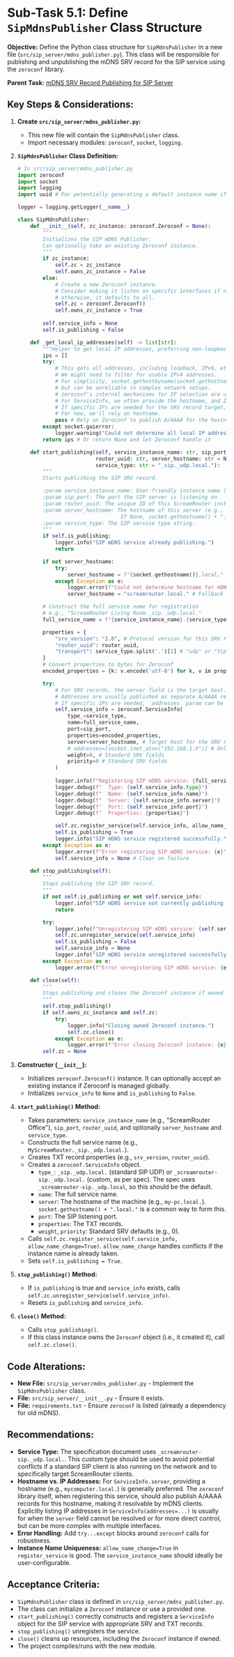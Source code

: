 # Sub-Task 5.1: Define `SipMdnsPublisher` Class Structure

**Objective:** Define the Python class structure for `SipMdnsPublisher` in a new file (`src/sip_server/mdns_publisher.py`). This class will be responsible for publishing and unpublishing the mDNS SRV record for the SIP service using the `zeroconf` library.

**Parent Task:** [mDNS SRV Record Publishing for SIP Server](../task_05_zeroconf_publishing.md)

## Key Steps & Considerations:

1.  **Create `src/sip_server/mdns_publisher.py`:**
    *   This new file will contain the `SipMdnsPublisher` class.
    *   Import necessary modules: `zeroconf`, `socket`, `logging`.

2.  **`SipMdnsPublisher` Class Definition:**
    ```python
    # In src/sip_server/mdns_publisher.py
    import zeroconf
    import socket
    import logging
    import uuid # For potentially generating a default instance name if needed

    logger = logging.getLogger(__name__)

    class SipMdnsPublisher:
        def __init__(self, zc_instance: zeroconf.Zeroconf = None):
            """
            Initializes the SIP mDNS Publisher.
            Can optionally take an existing Zeroconf instance.
            """
            if zc_instance:
                self.zc = zc_instance
                self.owns_zc_instance = False
            else:
                # Create a new Zeroconf instance. 
                # Consider making it listen on specific interfaces if needed,
                # otherwise, it defaults to all.
                self.zc = zeroconf.Zeroconf()
                self.owns_zc_instance = True
            
            self.service_info = None
            self.is_publishing = False

        def _get_local_ip_addresses(self) -> list[str]:
            """Helper to get local IP addresses, preferring non-loopback."""
            ips = []
            try:
                # This gets all addresses, including loopback, IPv6, etc.
                # We might need to filter for usable IPv4 addresses.
                # For simplicity, socket.gethostbyname(socket.gethostname()) is often used,
                # but can be unreliable in complex network setups.
                # zeroconf's internal mechanisms for IP selection are usually robust.
                # For ServiceInfo, we often provide the hostname, and Zeroconf handles A/AAAA records.
                # If specific IPs are needed for the SRV record target, more complex logic is required.
                # For now, we'll rely on hostname.
                pass # Rely on Zeroconf to publish A/AAAA for the hostname
            except socket.gaierror:
                logger.warning("Could not determine all local IP addresses for mDNS.")
            return ips # Or return None and let Zeroconf handle it

        def start_publishing(self, service_instance_name: str, sip_port: int, 
                             router_uuid: str, server_hostname: str = None,
                             service_type: str = "_sip._udp.local."):
            """
            Starts publishing the SIP SRV record.

            :param service_instance_name: User-friendly instance name (e.g., "ScreamRouterLivingRoom")
            :param sip_port: The port the SIP server is listening on.
            :param router_uuid: The unique ID of this ScreamRouter instance.
            :param server_hostname: The hostname of this server (e.g., "myrouter.local."). 
                                     If None, socket.gethostname() + ".local." will be attempted.
            :param service_type: The SIP service type string.
            """
            if self.is_publishing:
                logger.info("SIP mDNS service already publishing.")
                return

            if not server_hostname:
                try:
                    server_hostname = f"{socket.gethostname()}.local."
                except Exception as e:
                    logger.error(f"Could not determine hostname for mDNS: {e}. Using default 'screamrouter.local.'.")
                    server_hostname = "screamrouter.local." # Fallback

            # Construct the full service name for registration
            # e.g., "ScreamRouter Living Room._sip._udp.local."
            full_service_name = f"{service_instance_name}.{service_type}"

            properties = {
                "srv_version": "2.0", # Protocol version for this SRV record
                "router_uuid": router_uuid,
                "transport": service_type.split('.')[1] # "udp" or "tcp"
            }
            # Convert properties to bytes for Zeroconf
            encoded_properties = {k: v.encode('utf-8') for k, v in properties.items()}

            try:
                # For SRV records, the server field is the target host.
                # Addresses are usually published as separate A/AAAA records by Zeroconf for that host.
                # If specific IPs are needed, `addresses` param can be used, but usually not for SRV target.
                self.service_info = zeroconf.ServiceInfo(
                    type_=service_type,
                    name=full_service_name,
                    port=sip_port,
                    properties=encoded_properties,
                    server=server_hostname, # Target host for the SRV record
                    # addresses=[socket.inet_aton("192.168.1.X")] # Only if specific IP needed and hostname not reliable
                    weight=0, # Standard SRV fields
                    priority=0 # Standard SRV fields
                )
                
                logger.info(f"Registering SIP mDNS service: {full_service_name} -> {server_hostname}:{sip_port}")
                logger.debug(f"  Type: {self.service_info.type}")
                logger.debug(f"  Name: {self.service_info.name}")
                logger.debug(f"  Server: {self.service_info.server}")
                logger.debug(f"  Port: {self.service_info.port}")
                logger.debug(f"  Properties: {properties}")

                self.zc.register_service(self.service_info, allow_name_change=True)
                self.is_publishing = True
                logger.info("SIP mDNS service registered successfully.")
            except Exception as e:
                logger.error(f"Error registering SIP mDNS service: {e}", exc_info=True)
                self.service_info = None # Clear on failure

        def stop_publishing(self):
            """
            Stops publishing the SIP SRV record.
            """
            if not self.is_publishing or not self.service_info:
                logger.info("SIP mDNS service not currently publishing or no service info.")
                return

            try:
                logger.info(f"Unregistering SIP mDNS service: {self.service_info.name}")
                self.zc.unregister_service(self.service_info)
                self.is_publishing = False
                self.service_info = None
                logger.info("SIP mDNS service unregistered successfully.")
            except Exception as e:
                logger.error(f"Error unregistering SIP mDNS service: {e}", exc_info=True)

        def close(self):
            """
            Stops publishing and closes the Zeroconf instance if owned by this publisher.
            """
            self.stop_publishing()
            if self.owns_zc_instance and self.zc:
                try:
                    logger.info("Closing owned Zeroconf instance.")
                    self.zc.close()
                except Exception as e:
                    logger.error(f"Error closing Zeroconf instance: {e}", exc_info=True)
            self.zc = None
    ```

3.  **Constructor (`__init__`):**
    *   Initializes `zeroconf.Zeroconf()` instance. It can optionally accept an existing instance if Zeroconf is managed globally.
    *   Initializes `service_info` to `None` and `is_publishing` to `False`.

4.  **`start_publishing()` Method:**
    *   Takes parameters: `service_instance_name` (e.g., "ScreamRouter Office"), `sip_port`, `router_uuid`, and optionally `server_hostname` and `service_type`.
    *   Constructs the full service name (e.g., `MyScreamRouter._sip._udp.local.`).
    *   Creates TXT record properties (e.g., `srv_version`, `router_uuid`).
    *   Creates a `zeroconf.ServiceInfo` object.
        *   `type_`: `_sip._udp.local.` (standard SIP UDP) or `_screamrouter-sip._udp.local.` (custom, as per spec). The spec uses `_screamrouter-sip._udp.local`, so this should be the default.
        *   `name`: The full service name.
        *   `server`: The hostname of the machine (e.g., `my-pc.local.`). `socket.gethostname() + ".local."` is a common way to form this.
        *   `port`: The SIP listening port.
        *   `properties`: The TXT records.
        *   `weight`, `priority`: Standard SRV defaults (e.g., 0).
    *   Calls `self.zc.register_service(self.service_info, allow_name_change=True)`. `allow_name_change` handles conflicts if the instance name is already taken.
    *   Sets `self.is_publishing = True`.

5.  **`stop_publishing()` Method:**
    *   If `is_publishing` is true and `service_info` exists, calls `self.zc.unregister_service(self.service_info)`.
    *   Resets `is_publishing` and `service_info`.

6.  **`close()` Method:**
    *   Calls `stop_publishing()`.
    *   If this class instance owns the `Zeroconf` object (i.e., it created it), call `self.zc.close()`.

## Code Alterations:

*   **New File:** `src/sip_server/mdns_publisher.py` - Implement the `SipMdnsPublisher` class.
*   **File:** `src/sip_server/__init__.py` - Ensure it exists.
*   **File:** `requirements.txt` - Ensure `zeroconf` is listed (already a dependency for old mDNS).

## Recommendations:

*   **Service Type:** The specification document uses `_screamrouter-sip._udp.local.`. This custom type should be used to avoid potential conflicts if a standard SIP client is also running on the network and to specifically target ScreamRouter clients.
*   **Hostname vs. IP Addresses:** For `ServiceInfo.server`, providing a hostname (e.g., `mycomputer.local.`) is generally preferred. The `zeroconf` library itself, when registering this service, should also publish A/AAAA records for this hostname, making it resolvable by mDNS clients. Explicitly listing IP addresses in `ServiceInfo(addresses=...)` is usually for when the `server` field cannot be resolved or for more direct control, but can be more complex with multiple interfaces.
*   **Error Handling:** Add `try...except` blocks around `zeroconf` calls for robustness.
*   **Instance Name Uniqueness:** `allow_name_change=True` in `register_service` is good. The `service_instance_name` should ideally be user-configurable.

## Acceptance Criteria:

*   `SipMdnsPublisher` class is defined in `src/sip_server/mdns_publisher.py`.
*   The class can initialize a `Zeroconf` instance or use a provided one.
*   `start_publishing()` correctly constructs and registers a `ServiceInfo` object for the SIP service with appropriate SRV and TXT records.
*   `stop_publishing()` unregisters the service.
*   `close()` cleans up resources, including the `Zeroconf` instance if owned.
*   The project compiles/runs with the new module.
